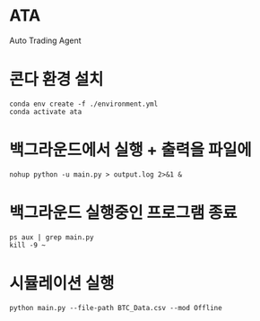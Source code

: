 # ATA
 Auto Trading Agent

# 콘다 환경 설치
```
conda env create -f ./environment.yml
conda activate ata
```

# 백그라운드에서 실행 + 출력을 파일에
```
nohup python -u main.py > output.log 2>&1 &
```

# 백그라운드 실행중인 프로그램 종료
```
ps aux | grep main.py
kill -9 ~
```


# 시뮬레이션 실행
```
python main.py --file-path BTC_Data.csv --mod Offline
```